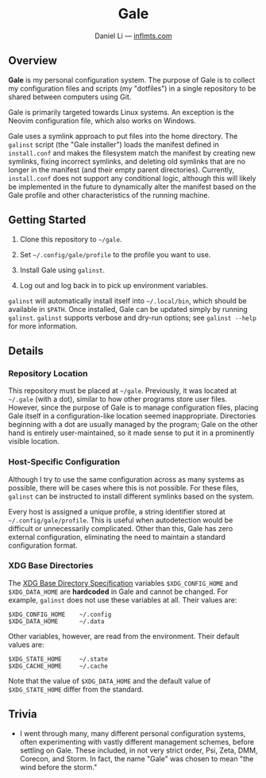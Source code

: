 <h1 align="center">Gale</h1>

<p align="center">
  Daniel Li &mdash; <a href="https://inflmts.com">inflmts.com</a>
</p>

## Overview

**Gale** is my personal configuration system. The purpose of Gale is to collect
my configuration files and scripts (my "dotfiles") in a single repository to be
shared between computers using Git.

Gale is primarily targeted towards Linux systems. An exception is the Neovim
configuration file, which also works on Windows.

Gale uses a symlink approach to put files into the home directory. The `galinst`
script (the "Gale installer") loads the manifest defined in `install.conf` and
makes the filesystem match the manifest by creating new symlinks, fixing
incorrect symlinks, and deleting old symlinks that are no longer in the manifest
(and their empty parent directories). Currently, `install.conf` does not support
any conditional logic, although this will likely be implemented in the future to
dynamically alter the manifest based on the Gale profile and other
characteristics of the running machine.

## Getting Started

1. Clone this repository to `~/gale`.

2. Set `~/.config/gale/profile` to the profile you want to use.

3. Install Gale using `galinst`.

4. Log out and log back in to pick up environment variables.

`galinst` will automatically install itself into `~/.local/bin`, which should be
available in `$PATH`. Once installed, Gale can be updated simply by running
`galinst`. `galinst` supports verbose and dry-run options; see `galinst --help`
for more information.

## Details

### Repository Location

This repository must be placed at `~/gale`. Previously, it was located at
`~/.gale` (with a dot), similar to how other programs store user files. However,
since the purpose of Gale is to manage configuration files, placing Gale itself
in a configuration-like location seemed inappropriate. Directories beginning
with a dot are usually managed by the program; Gale on the other hand is
entirely user-maintained, so it made sense to put it in a prominently visible
location.

### Host-Specific Configuration

Although I try to use the same configuration across as many systems as possible,
there will be cases where this is not possible. For these files, `galinst` can
be instructed to install different symlinks based on the system.

Every host is assigned a unique profile, a string identifier stored at
`~/.config/gale/profile`. This is useful when autodetection would be difficult
or unnecessarily complicated. Other than this, Gale has zero external
configuration, eliminating the need to maintain a standard configuration format.

### XDG Base Directories

The [XDG Base Directory
Specification](https://specifications.freedesktop.org/basedir-spec/basedir-spec-latest.html)
variables `$XDG_CONFIG_HOME` and `$XDG_DATA_HOME` are **hardcoded** in Gale and
cannot be changed. For example, `galinst` does not use these variables at all.
Their values are:

```
$XDG_CONFIG_HOME    ~/.config
$XDG_DATA_HOME      ~/.data
```

Other variables, however, are read from the environment. Their default values
are:

```
$XDG_STATE_HOME     ~/.state
$XDG_CACHE_HOME     ~/.cache
```

Note that the value of `$XDG_DATA_HOME` and the default value of
`$XDG_STATE_HOME` differ from the standard.

## Trivia

* I went through many, many different personal configuration systems, often
  experimenting with vastly different management schemes, before settling on
  Gale. These included, in not very strict order, Psi, Zeta, DMM, Corecon, and
  Storm. In fact, the name "Gale" was chosen to mean "the wind before the
  storm."

